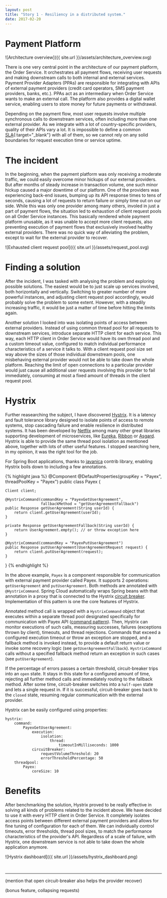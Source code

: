```yaml
---
layout: post
title: "Story 1 - Resiliency in a distributed system."
date: 2017-02-20
---
```


# Payment Platform

![Architecture overview]({{ site.url }}/assets/architecture_overview.svg)

There is one very central point in the architecture of our payment platform, the Order Service. It orchestrates all payment flows, receiving user requests and making downstream calls to both internal and external services. Payment Provider Adapters (PPAs) are responsible for integrating with APIs of external payment providers (credit card operators, SMS payment providers, banks, etc.). PPAs act as an intermediary when Order Service wants to make an external call. The platform also provides a digital wallet service, enabling users to store money for future payments or withdrawal.

Depending on the payment flow, most user requests involve multiple synchronous calls to downstream services, often including more than one external provider. As we integrate with a lot of country-specific providers, quality of their APIs vary a lot. It is impossible to define a common [SLA][sla]{:target="_blank"} with all of them, so we cannot rely on any solid boundaries for request execution time or service uptime.

# The incident

In the beginning, when the payment platform was only receiving a moderate traffic, we could easily overcome minor hickups of our external providers. But after months of steady increase in transaction volume, one such minor hickup caused a major downtime of our platform. One of the providers was experiencing back-end issues, bumping up its API response times to tens of seconds, causing a lot of requests to return failure or simply time out on our side. While this was only one provider among many others, involed in just a part of payment flows, the situation led to exhaustion of client request pools on all Order Service instances. This basically rendered whole payment platform unusable, as it was unable to accept more client requests, also preventing execution of payment flows that exclusively involved healthy external providers. There was no quick way of alleviating the problem, except to wait for the external provider to recover.

![Exhausted client request pool]({{ site.url }}/assets/request_pool.svg)

# Finding a solution

After the incident, I was tasked with analysing the problem and exploring possible solutions. The easiest would be to just scale up services involved, both horizontally and vertically. Switching to greater number of more powerful instances, and adjusting client request pool accordingly, would probably solve the problem to some extent. However, with a steadily increasing traffic, it would be just a matter of time before hitting the limits again.

Another solution I looked into was isolating points of access between external providers. Instead of using common thread pool for all requests to downstream services, introduce separate HTTP client for each service. This way, each HTTP client in Order Service would have its own thread pool and a custom timeout value, configured to match individual performance characteristics of a service it talks to. With a client request pool size set way above the sizes of those individual downstream pools, one misbehaving external provider would not be able to take down the whole platform. Reaching the limit of open connections to a particular provider would just cause all additional user requests involving this provider to fail immediately, consuming at most a fixed amount of threads in the client request pool.

# Hystrix

Further reasearching the subject, I have discovered [Hystrix][hystrix-homepage]. It is a latency and fault tolerance library designed to isolate points of access to remote systems, stop cascading failure and enable resilience in distributed systems. It has been developed by [Netflix][netflix-github] among many other great libraries supporting development of microservices, like [Eureka][eureka], [Ribbon][ribbon] or [Asgard][asgard]. Hystrix is able to provide the same thread pool isolation as mentioned above, together with lots of other useful features. I stopped searching here, in my opinion, it was the right tool for the job.

For Spring Boot applications, thanks to [javanica][javanica-github] contrib library, enabling Hystrix boils down to including a few annotations.

{% highlight java %}
@Component
@DefaultProperties(groupKey = "Payex", threadPoolKey = "Payex")
public class Payex {

    Client client;

    @HystrixCommand(commandKey = "PayexGetUserAgreement",
                    fallbackMethod = "getUserAgreementFallback")
    public Response getUserAgreement(String userId) {
        return client.getUserAgreement(userId);
    }

    private Response getUserAgreementFallback(String userId) {
        return UserAgreement.empty(); // or throw exception here
    }

    @HystrixCommand(commandKey = "PayexPutUserAgreement")
    public Response putUserAgreement(UserAgreementRequest request) {
        return client.putUserAgreement(request);
    }
}
{% endhighlight %}

In the above example, `Payex` is a component responsible for communication with external payment provider called Payex. It supports 2 operations: `getUserAgreement` and `putUserAgreement`. Both methods are annotated with `@HystrixCommand`. Spring Cloud automatically wraps Spring beans with that annotation in a proxy that is connected to the Hystrix [circuit breaker][circuit-breaker]. Implementation of this pattern is one the core features of Hystrix. 

Annotated method call is wrapped with a `HystrixCommand` object that executes within a separate thread pool designated specifically for communication with Payex API ([command pattern][command-pattern]). Then, Hystrix can monitor executions of such calls, measuring successes, failures (exceptions thrown by client), timeouts, and thread rejections. Commands that exceed a configured execution timeout or throw an exception are stopped, and a fallback method is invoked instead, to provide a default return value or invoke some recovery logic (see `getUserAgreementFallback`). `HystrixCommand` calls without a specified fallback method return an exception in such cases (see `putUserAgreement`).

If the percentage of errors passes a certain threshold, circuit-breaker trips into an `open` state. It stays in this state for a configured amount of time, rejecting all further method calls and immediately routing to the fallback method. After some time, circuit-breaker switches into a `half-open` state and lets a single request in. If it is successful, circuit-breaker goes back to the `closed` state, resuming regular communication with the external provider. 

Hystrix can be easily configured using properties:
```
hystrix:
    command:
        PayexGetUserAgreement:
            execution:
                isolation:
                    thread:
                        timeoutInMilliseconds: 1000
            circuitBreaker:
                requestVolumeThreshold: 20
                errorThresholdPercentage: 50
    threadpool:
        Payex:
            coreSize: 10
```

# Benefits

After benchmarking the solution, Hystrix proved to be really effective in solving all kinds of problems related to the incident above. We have decided to use it with every HTTP client in Order Service. It completely isolates access points between different external payment providers and allows for fine tuning of configuration for each of them. We can individually control timeouts, error thresholds, thread pool sizes, to match the performance characteristics of the provider's API. Regardless of a scale of failure, with Hystrix, one downstream service is not able to take down the whole application anymore. 

![Hystrix dashboard]({{ site.url }}/assets/hystrix_dashboard.png)

<br/>

---

(mention that open circuit-breaker also helps the provider recover)

(bonus feature, collapsing requests)



[sla]: https://en.wikipedia.org/wiki/Service-level_agreement
[hystrix-homepage]: https://github.com/Netflix/Hystrix
[netflix-github]: https://github.com/Netflix
[eureka]: https://github.com/Netflix/eureka
[asgard]: https://github.com/Netflix/asgard
[ribbon]: https://github.com/Netflix/ribbon
[spinnaker]: http://www.spinnaker.io/
[javanica-github]: https://github.com/Netflix/Hystrix/tree/master/hystrix-contrib/hystrix-javanica
[circuit-breaker]: https://martinfowler.com/bliki/CircuitBreaker.html
[command-pattern]: https://en.wikipedia.org/wiki/Command_pattern